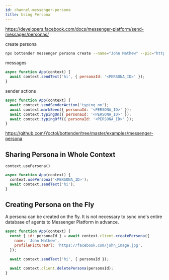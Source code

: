 ```yaml
---
id: channel-messenger-persona
title: Using Persona
---
```


https://developers.facebook.com/docs/messenger-platform/send-messages/personas/

create persona

```sh
npx bottender messenger persona create --name="John Mathew" --pic="https://facebook.com/john_image.jpg"
```

messages

```js
async function App(context) {
  await context.sendText('hi', { personaId: '<PERSONA_ID>' });
}
```

sender actions

```js
async function App(context) {
  await context.sendSenderAction('typing_on');
  await context.markSeen({ personaId: '<PERSONA_ID>' });
  await context.typingOn({ personaId: '<PERSONA_ID>' });
  await context.typingOff({ personaId: '<PERSONA_ID>' });
}
```

https://github.com/Yoctol/bottender/tree/master/examples/messenger-persona

## Sharing Persona in Whole Context

`context.usePersona()`

```js
async function App(context) {
  context.usePersona('<PERSONA_ID>');
  await context.sendText('hi');
}
```

## Creating Persona on the Fly

A persona can be created on the fly. It is not necessary to sync one's entire database of agents to Messenger Platform in advance.

```js
async function App(context) {
  const { id: personaId } = await context.client.createPersona({
    name: 'John Mathew',
    profilePictureUrl: 'https://facebook.com/john_image.jpg',
  });

  await context.sendText('hi', { personaId });

  await context.client.deletePersona(personaId);
}
```

